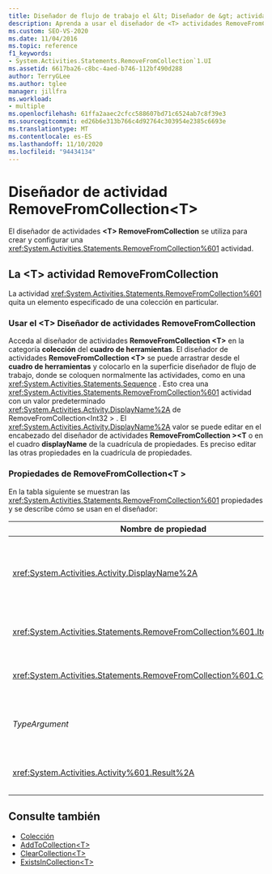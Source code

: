 ```yaml
---
title: Diseñador de flujo de trabajo el &lt; Diseñador de &gt; actividades RemoveFromCollection T
description: Aprenda a usar el diseñador de <T> actividades RemoveFromCollection para crear y configurar una <T> actividad RemoveFromCollection.
ms.custom: SEO-VS-2020
ms.date: 11/04/2016
ms.topic: reference
f1_keywords:
- System.Activities.Statements.RemoveFromCollection`1.UI
ms.assetid: 6617ba26-c8bc-4aed-b746-112bf490d288
author: TerryGLee
ms.author: tglee
manager: jillfra
ms.workload:
- multiple
ms.openlocfilehash: 61ffa2aaec2cfcc588607bd71c6524ab7c8f39e3
ms.sourcegitcommit: ed26b6e313b766c4d92764c303954e2385c6693e
ms.translationtype: MT
ms.contentlocale: es-ES
ms.lasthandoff: 11/10/2020
ms.locfileid: "94434134"
---
```

# <a name="removefromcollectiont-activity-designer"></a>Diseñador de actividad RemoveFromCollection\<T>

El diseñador de actividades **\<T> RemoveFromCollection** se utiliza para crear y configurar una <xref:System.Activities.Statements.RemoveFromCollection%601> actividad.

## <a name="the-removefromcollectiontactivity"></a>La \<T> actividad RemoveFromCollection

La actividad <xref:System.Activities.Statements.RemoveFromCollection%601> quita un elemento especificado de una colección en particular.

### <a name="using-the-removefromcollectiont-activity-designer"></a>Usar el \<T> Diseñador de actividades RemoveFromCollection

Acceda al diseñador de actividades **RemoveFromCollection \<T>** en la categoría **colección** del **cuadro de herramientas**.
El diseñador de actividades **RemoveFromCollection \<T>** se puede arrastrar desde el **cuadro de herramientas** y colocarlo en la superficie diseñador de flujo de trabajo, donde se coloquen normalmente las actividades, como en una <xref:System.Activities.Statements.Sequence> . Esto crea una <xref:System.Activities.Statements.RemoveFromCollection%601> actividad con un valor predeterminado <xref:System.Activities.Activity.DisplayName%2A> de RemoveFromCollection<Int32 \> . El <xref:System.Activities.Activity.DisplayName%2A> valor se puede editar en el encabezado del diseñador de actividades **RemoveFromCollection \><T** o en el cuadro **displayName** de la cuadrícula de propiedades. Es preciso editar las otras propiedades en la cuadrícula de propiedades.

### <a name="the-removefromcollectiont-properties"></a>Propiedades de RemoveFromCollection<T \>

En la tabla siguiente se muestran las <xref:System.Activities.Statements.RemoveFromCollection%601> propiedades y se describe cómo se usan en el diseñador:

|Nombre de propiedad|Obligatorio|Uso|
|-|--------------|-|
|<xref:System.Activities.Activity.DisplayName%2A>|Falso|El nombre descriptivo opcional de la actividad de la clase <xref:System.Activities.Statements.RemoveFromCollection%601>. El valor predeterminado es RemoveFromCollection<Int32 \> .<br /><br /> Aunque el valor de la propiedad <xref:System.Activities.Activity.DisplayName%2A> no sea obligatorio, el procedimiento recomendado es usar uno.|
|<xref:System.Activities.Statements.RemoveFromCollection%601.Item%2A>|True|Elemento que se va a quitar de la **colección \<T>**. Este elemento es de tipo *T* , que es de tipo *TypeArgument*. Para especificar el elemento, escriba una expresión de Visual Basic en la cuadrícula de propiedades.|
|<xref:System.Activities.Statements.RemoveFromCollection%601.Collection%2A>|True|Colección de la que se debe quitar el elemento. Esta colección es de tipo **ICollection<TypeArgument \> .** Para especificar la colección, escriba una expresión de Visual Basic en la cuadrícula de propiedades.|
|*TypeArgument*|True|El tipo T de los elementos que se incluyen en la interfaz <xref:System.Collections.Generic.ICollection%601>. De forma predeterminada, este tipo *TypeArgument* se establece en **Int32**. Para cambiar el tipo, cambie el valor de *TypeArgument* en el cuadro combinado en la cuadrícula de propiedades.|
|<xref:System.Activities.Activity%601.Result%2A>|Falso|Un valor que indica si el elemento especificado se quitó de la colección. Para especificar una variable que se vaya a enlazar al resultado, escriba una variable en la cuadrícula de propiedades.|

## <a name="see-also"></a>Consulte también

- [Colección](../workflow-designer/collection-activity-designers.md)
- [AddToCollection\<T>](../workflow-designer/addtocollection-t-activity-designer.md)
- [ClearCollection\<T>](../workflow-designer/clearcollection-t-activity-designer.md)
- [ExistsInCollection\<T>](../workflow-designer/existsincollection-t-activity-designer.md)